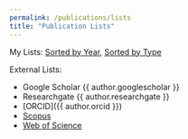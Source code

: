 ```yaml
---
permalink: /publications/lists
title: "Publication Lists"
---
```


My Lists: [Sorted by Year](/publications/pubsbyyear), [Sorted by Type](/publications/pubsbytype)


External Lists:
* Google Scholar {{ author.googlescholar }}
* Researchgate {{ author.researchgate }}
* [ORCID]({{ author.orcid }})
* [Scopus](http://www.scopus.com/authid/detail.url?authorId=57188879511)
* [Web of Science](https://www.webofscience.com/wos/author/record/JBS-4174-2023)
